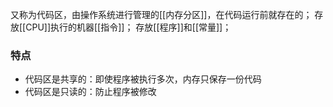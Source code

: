 又称为代码区，由操作系统进行管理的[[内存分区]]，在代码运行前就存在的；
存放[[CPU]]执行的机器[[指令]]；
存放[[程序]]和[[常量]]；
### 特点
-   代码区是共享的：即使程序被执行多次，内存只保存一份代码
-   代码区是只读的：防止程序被修改